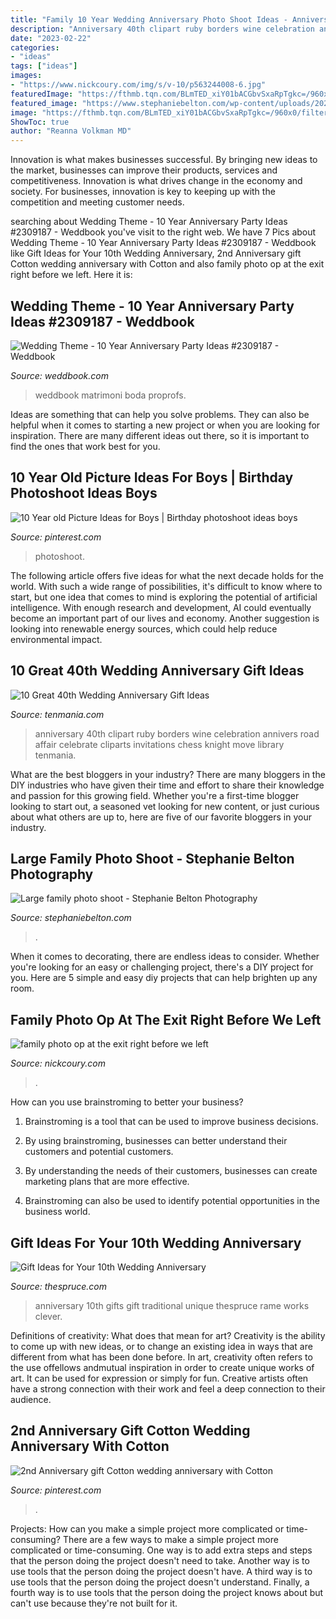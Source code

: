 ```yaml
---
title: "Family 10 Year Wedding Anniversary Photo Shoot Ideas - Anniversary 10th Gifts Gift Traditional Unique Thespruce Rame Works Clever"
description: "Anniversary 40th clipart ruby borders wine celebration annivers road affair celebrate cliparts invitations chess knight move library tenmania"
date: "2023-02-22"
categories:
- "ideas"
tags: ["ideas"]
images:
- "https://www.nickcoury.com/img/s/v-10/p563244008-6.jpg"
featuredImage: "https://fthmb.tqn.com/BLmTED_xiY01bACGbvSxaRpTgkc=/960x0/filters:no_upscale()/10-wedding-anniversary-1-5925b86c5f9b585950d63aaa.jpg"
featured_image: "https://www.stephaniebelton.com/wp-content/uploads/2020/01/large-family-portrait-at-home.jpg"
image: "https://fthmb.tqn.com/BLmTED_xiY01bACGbvSxaRpTgkc=/960x0/filters:no_upscale()/10-wedding-anniversary-1-5925b86c5f9b585950d63aaa.jpg"
ShowToc: true
author: "Reanna Volkman MD"
---
```



Innovation is what makes businesses successful. By bringing new ideas to the market, businesses can improve their products, services and competitiveness. Innovation is what drives change in the economy and society. For businesses, innovation is key to keeping up with the competition and meeting customer needs.

	

		
searching about Wedding Theme - 10 Year Anniversary Party Ideas #2309187 - Weddbook you've visit to the right web. We have 7 Pics about Wedding Theme - 10 Year Anniversary Party Ideas #2309187 - Weddbook like Gift Ideas for Your 10th Wedding Anniversary, 2nd Anniversary gift Cotton wedding anniversary with Cotton and also family photo op at the exit right before we left. Here it is:
		
    
## Wedding Theme - 10 Year Anniversary Party Ideas #2309187 - Weddbook

<img loading=lazy src="http://s3.weddbook.me/t1/2/3/0/2309187/10-year-anniversary-party-ideas.jpg" onerror="this.onerror=null;this.src='https://tse2.mm.bing.net/th?id=OIP.Wx6Zi4tJY5pWT2qnhuMu_gHaHK&amp;pid=15.1';" alt="Wedding Theme - 10 Year Anniversary Party Ideas #2309187 - Weddbook">

_Source: weddbook.com_

>weddbook matrimoni boda proprofs. 

	

Ideas are something that can help you solve problems. They can also be helpful when it comes to starting a new project or when you are looking for inspiration. There are many different ideas out there, so it is important to find the ones that work best for you.

    
## 10 Year Old Picture Ideas For Boys | Birthday Photoshoot Ideas Boys

<img loading=lazy src="https://i.pinimg.com/originals/49/c1/95/49c195a67c2bff598a7aedba81db5b24.jpg" onerror="this.onerror=null;this.src='https://tse3.mm.bing.net/th?id=OIP.mNRiKMJO_GRHlSh_LiCFvwHaLH&amp;pid=15.1';" alt="10 Year old Picture Ideas for Boys | Birthday photoshoot ideas boys">

_Source: pinterest.com_

>photoshoot. 

	

The following article offers five ideas for what the next decade holds for the world. With such a wide range of possibilities, it's difficult to know where to start, but one idea that comes to mind is exploring the potential of artificial intelligence. With enough research and development, AI could eventually become an important part of our lives and economy. Another suggestion is looking into renewable energy sources, which could help reduce environmental impact.

    
## 10 Great 40th Wedding Anniversary Gift Ideas

<img loading=lazy src="https://tenmania.com/wp-content/uploads/2014/02/40th.jpg" onerror="this.onerror=null;this.src='https://tse2.mm.bing.net/th?id=OIP.AP7PjqCwDBvgJkWYBF7aqwHaHa&amp;pid=15.1';" alt="10 Great 40th Wedding Anniversary Gift Ideas">

_Source: tenmania.com_

>anniversary 40th clipart ruby borders wine celebration annivers road affair celebrate cliparts invitations chess knight move library tenmania. 

	

What are the best bloggers in your industry?
There are many bloggers in the DIY industries who have given their time and effort to share their knowledge and passion for this growing field. Whether you're a first-time blogger looking to start out, a seasoned vet looking for new content, or just curious about what others are up to, here are five of our favorite bloggers in your industry.

    
## Large Family Photo Shoot - Stephanie Belton Photography

<img loading=lazy src="https://www.stephaniebelton.com/wp-content/uploads/2020/01/large-family-portrait-at-home.jpg" onerror="this.onerror=null;this.src='https://tse1.mm.bing.net/th?id=OIP.eugVJ7u-Rd2jPYDGS8tXkwHaE8&amp;pid=15.1';" alt="Large family photo shoot - Stephanie Belton Photography">

_Source: stephaniebelton.com_

>. 

	

When it comes to decorating, there are endless ideas to consider. Whether you're looking for an easy or challenging project, there's a DIY project for you. Here are 5 simple and easy diy projects that can help brighten up any room.

    
## Family Photo Op At The Exit Right Before We Left

<img loading=lazy src="https://www.nickcoury.com/img/s/v-10/p563244008-6.jpg" onerror="this.onerror=null;this.src='https://tse1.mm.bing.net/th?id=OIP.m9jSrawvJLUBSABnjUZX2QHaFs&amp;pid=15.1';" alt="family photo op at the exit right before we left">

_Source: nickcoury.com_

>. 

	

How can you use brainstroming to better your business?
1. Brainstroming is a tool that can be used to improve business decisions.
2. By using brainstroming, businesses can better understand their customers and potential customers.

3. By understanding the needs of their customers, businesses can create marketing plans that are more effective.

4. Brainstroming can also be used to identify potential opportunities in the business world.

    
## Gift Ideas For Your 10th Wedding Anniversary

<img loading=lazy src="https://fthmb.tqn.com/BLmTED_xiY01bACGbvSxaRpTgkc=/960x0/filters:no_upscale()/10-wedding-anniversary-1-5925b86c5f9b585950d63aaa.jpg" onerror="this.onerror=null;this.src='https://tse1.mm.bing.net/th?id=OIP.fDbqmE0LDoW6_VUy9IyCZwHaFU&amp;pid=15.1';" alt="Gift Ideas for Your 10th Wedding Anniversary">

_Source: thespruce.com_

>anniversary 10th gifts gift traditional unique thespruce rame works clever. 

	

Definitions of creativity: What does that mean for art?
Creativity is the ability to come up with new ideas, or to change an existing idea in ways that are different from what has been done before. In art, creativity often refers to the use offellows andmutual inspiration in order to create unique works of art. It can be used for expression or simply for fun. Creative artists often have a strong connection with their work and feel a deep connection to their audience.

    
## 2nd Anniversary Gift Cotton Wedding Anniversary With Cotton

<img loading=lazy src="https://i.pinimg.com/originals/42/db/b8/42dbb8c217724f144efb0acabf695677.jpg" onerror="this.onerror=null;this.src='https://tse3.mm.bing.net/th?id=OIP.MpM3CqQQhPAHc-2K3ZQoSgHaJ4&amp;pid=15.1';" alt="2nd Anniversary gift Cotton wedding anniversary with Cotton">

_Source: pinterest.com_

>. 

	

Projects: How can you make a simple project more complicated or time-consuming?
There are a few ways to make a simple project more complicated or time-consuming. One way is to add extra steps and steps that the person doing the project doesn't need to take. Another way is to use tools that the person doing the project doesn't have. A third way is to use tools that the person doing the project doesn't understand. Finally, a fourth way is to use tools that the person doing the project knows about but can't use because they're not built for it.

